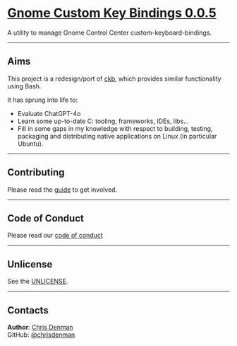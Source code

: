 # [Gnome Custom Key Bindings 0.0.5]()

A utility to manage Gnome Control Center custom-keyboard-bindings.

***

## Aims

This project is a redesign/port of [ckb](https://github.com/chrisdenman/ckb), which provides similar
functionality using Bash.

It has sprung into life to:

- Evaluate ChatGPT-4o
- Learn some up-to-date C: tooling, frameworks, IDEs, libs...
- Fill in some gaps in my knowledge with respect to building, testing, packaging and distributing native applications on
  Linux (in particular Ubuntu).

***

## Contributing

Please read the [guide](.github/CONTRIBUTING.md) to get involved.

***

## Code of Conduct

Please read our [code of conduct](.github/CODE_OF_CONDUCT.md)

***

## Unlicense

See the [UNLICENSE](UNLICENSE).

***

## Contacts

**Author**: [Chris Denman](https://www.linkedin.com/in/chris-denman-b11904)  
GitHub: [@chrisdenman](https://github.com/chrisdenman)
